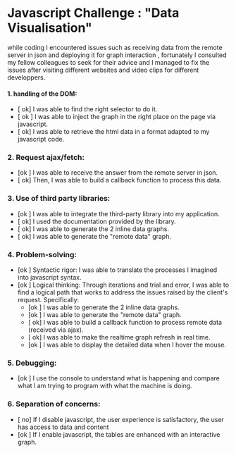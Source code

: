 # Javascript Challenge : "Data Visualisation"

while coding I encountered issues such as receiving data from the remote server in json and deploying it for graph interaction , fortunately I consulted my fellow colleagues to seek for their advice and I managed to fix the issues after visiting different websites and video clips for different developpers.

#### 1. handling of the DOM:

- [ ok] I was able to find the right selector to do it.
- [ ok ] I was able to inject the graph in the right place on the page via javascript.
- [ ok] I was able to retrieve the html data in a format adapted to my javascript code.

### 2. Request ajax/fetch:

- [ok ] I was able to receive the answer from the remote server in json.
- [ ok] Then, I was able to build a callback function to process this data.

### 3. Use of **third party libraries**:

- [ok ] I was able to integrate the third-party library into my application.
- [ ok] I used the documentation provided by the library.
- [ ok] I was able to generate the 2 inline data graphs.
- [ ok] I was able to generate the "remote data" graph.

### 4. Problem-solving:

- [ok ] Syntactic rigor: I was able to translate the processes I imagined into javascript syntax.
- [ok ] Logical thinking: Through iterations and trial and error, I was able to find a logical path that works to address the issues raised by the client's request. Specifically:
  - [ok ] I was able to generate the 2 inline data graphs.
  - [ok ] I was able to generate the "remote data" graph.
  - [ ok] I was able to build a callback function to process remote data (received via ajax).
  - [ ok] I was able to make the realtime graph refresh in real time.
  - [ok ] I was able to display the detailed data when I hover the mouse.

### 5. Debugging:

- [ok ] I use the console to understand what is happening and compare what I am trying to program with what the machine is doing.

### 6. Separation of concerns:

- [ no] If I disable javascript, the user experience is satisfactory, the user has access to data and content
- [ok ] If I enable javascript, the tables are enhanced with an interactive graph.
